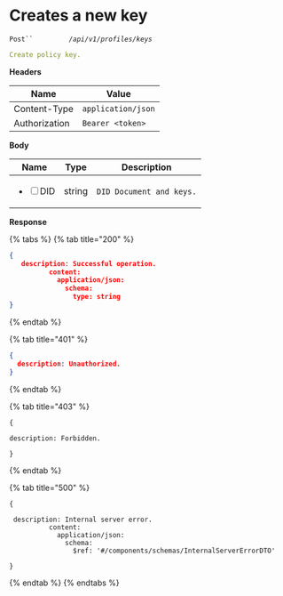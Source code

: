 # Creates a new key

`Post``         `_`/api/v1/profiles/keys`_

```yaml
Create policy key.
```

**Headers**

| Name          | Value              |
| ------------- | ------------------ |
| Content-Type  | `application/json` |
| Authorization | `Bearer <token>`   |

**Body**

<table><thead><tr><th>Name</th><th>Type</th><th>Description</th></tr></thead><tbody><tr><td><ul class="contains-task-list"><li><input type="checkbox">DID</li></ul></td><td>string</td><td><p></p><p></p><pre class="language-yaml"><code class="lang-yaml">DID Document and keys.
</code></pre></td></tr></tbody></table>

**Response**

{% tabs %}
{% tab title="200" %}
```json
{
   description: Successful operation.
          content:
            application/json:
              schema:
                type: string
}
```
{% endtab %}

{% tab title="401" %}
```json
{
  description: Unauthorized.
}
```
{% endtab %}

{% tab title="403" %}
```
{

description: Forbidden.

}
```
{% endtab %}

{% tab title="500" %}
```
{

 description: Internal server error.
          content:
            application/json:
              schema:
                $ref: '#/components/schemas/InternalServerErrorDTO'

}
```
{% endtab %}
{% endtabs %}
